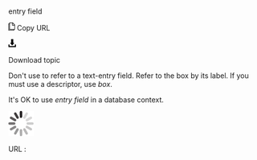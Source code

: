 # 

entry field

![Copy URL](media/entry-field/Copy.png)
Copy URL

![Download](media/entry-field/Download.png)

Download topic

Don't use to refer to a text-entry field. Refer to the box by its label. If you must use a descriptor, use *box*.

It's OK to use *entry field* in a database context.

![In progress](media/entry-field/activity-large.gif)

URL :
